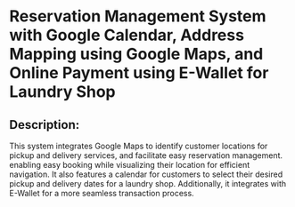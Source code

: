 # Reservation Management System with Google Calendar, Address Mapping using Google Maps, and Online Payment using E-Wallet for Laundry Shop 
## Description:
This system integrates Google Maps to identify customer locations for pickup and delivery services, and facilitate easy reservation management. enabling easy booking while visualizing their location for efficient navigation. It also features a calendar for customers to select their desired pickup and delivery dates for a laundry shop. Additionally, it integrates with E-Wallet for a more seamless transaction process.
